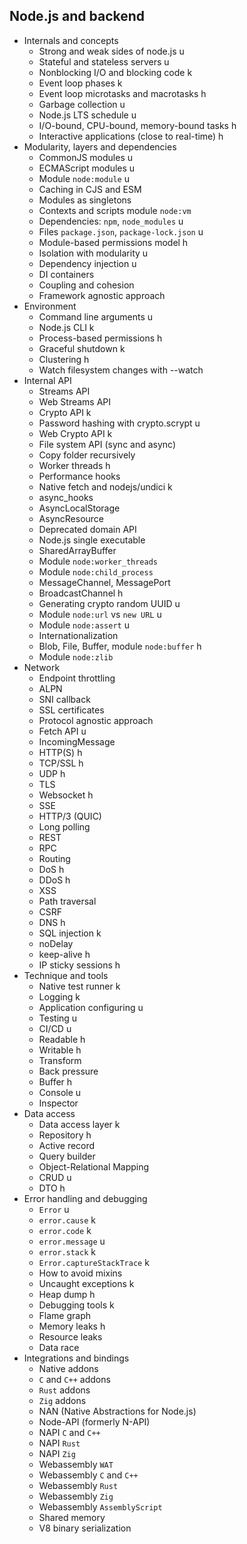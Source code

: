 ## Node.js and backend

- Internals and concepts
  - Strong and weak sides of node.js u
  - Stateful and stateless servers u
  - Nonblocking I/O and blocking code k
  - Event loop phases k
  - Event loop microtasks and macrotasks h
  - Garbage collection u
  - Node.js LTS schedule u
  - I/O-bound, CPU-bound, memory-bound tasks h
  - Interactive applications (close to real-time) h
- Modularity, layers and dependencies
  - CommonJS modules u
  - ECMAScript modules u
  - Module `node:module` u
  - Caching in CJS and ESM
  - Modules as singletons
  - Contexts and scripts module `node:vm`
  - Dependencies: `npm`, `node_modules` u
  - Files `package.json`, `package-lock.json` u
  - Module-based permissions model h
  - Isolation with modularity u
  - Dependency injection u
  - DI containers
  - Coupling and cohesion
  - Framework agnostic approach
- Environment
  - Command line arguments u
  - Node.js CLI k
  - Process-based permissions h
  - Graceful shutdown k
  - Clustering h
  - Watch filesystem changes with --watch
- Internal API
  - Streams API
  - Web Streams API
  - Crypto API k
  - Password hashing with crypto.scrypt u
  - Web Crypto API k
  - File system API (sync and async)
  - Copy folder recursively
  - Worker threads h
  - Performance hooks
  - Native fetch and nodejs/undici k
  - async_hooks
  - AsyncLocalStorage
  - AsyncResource
  - Deprecated domain API
  - Node.js single executable
  - SharedArrayBuffer
  - Module `node:worker_threads`
  - Module `node:child_process`
  - MessageChannel, MessagePort
  - BroadcastChannel h
  - Generating crypto random UUID u
  - Module `node:url` vs `new URL` u
  - Module `node:assert` u
  - Internationalization
  - Blob, File, Buffer, module `node:buffer` h
  - Module `node:zlib`
- Network
  - Endpoint throttling
  - ALPN
  - SNI callback
  - SSL certificates
  - Protocol agnostic approach
  - Fetch API u
  - IncomingMessage
  - HTTP(S) h
  - TCP/SSL h
  - UDP h
  - TLS
  - Websocket h
  - SSE
  - HTTP/3 (QUIC)
  - Long polling
  - REST
  - RPC
  - Routing
  - DoS h
  - DDoS h
  - XSS
  - Path traversal
  - CSRF
  - DNS h
  - SQL injection k
  - noDelay
  - keep-alive h
  - IP sticky sessions h
- Technique and tools
  - Native test runner k
  - Logging k
  - Application configuring u
  - Testing u
  - CI/CD u
  - Readable h
  - Writable h
  - Transform
  - Back pressure
  - Buffer h
  - Console u
  - Inspector
- Data access
  - Data access layer k
  - Repository h
  - Active record
  - Query builder
  - Object-Relational Mapping
  - CRUD u
  - DTO h
- Error handling and debugging
  - `Error` u
  - `error.cause` k
  - `error.code` k
  - `error.message` u
  - `error.stack` k
  - `Error.captureStackTrace` k
  - How to avoid mixins
  - Uncaught exceptions k
  - Heap dump h
  - Debugging tools k
  - Flame graph
  - Memory leaks h
  - Resource leaks
  - Data race
- Integrations and bindings
  - Native addons
  - `C` and `C++` addons
  - `Rust` addons
  - `Zig` addons
  - NAN (Native Abstractions for Node.js)
  - Node-API (formerly N-API)
  - NAPI `C` and `C++`
  - NAPI `Rust`
  - NAPI `Zig`
  - Webassembly `WAT`
  - Webassembly `C` and `C++`
  - Webassembly `Rust`
  - Webassembly `Zig`
  - Webassembly `AssemblyScript`
  - Shared memory
  - V8 binary serialization
